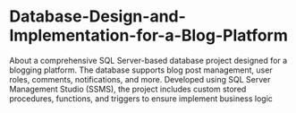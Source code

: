 # Database-Design-and-Implementation-for-a-Blog-Platform
About a comprehensive SQL Server-based database project designed for a blogging platform. The database supports blog post management, user roles, comments, notifications, and more. Developed using SQL Server Management Studio (SSMS), the project includes custom stored procedures, functions, and triggers to ensure implement business logic
